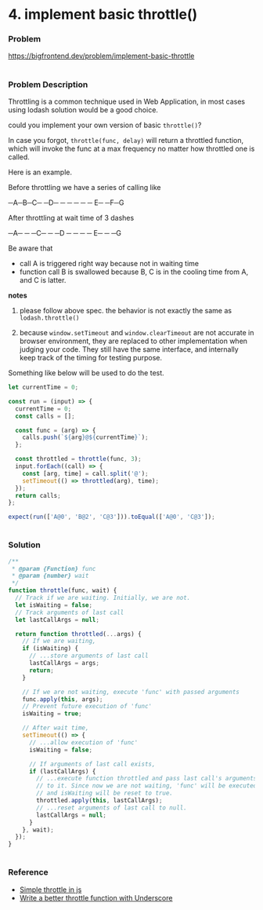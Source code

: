 # 4. implement basic throttle()

### Problem

https://bigfrontend.dev/problem/implement-basic-throttle

#

### Problem Description

Throttling is a common technique used in Web Application, in most cases using lodash solution would be a good choice.

could you implement your own version of basic `throttle()`?

In case you forgot, `throttle(func, delay)` will return a throttled function, which will invoke the func at a max frequency no matter how throttled one is called.

Here is an example.

Before throttling we have a series of calling like

─A─B─C─ ─D─ ─ ─ ─ ─ ─ E─ ─F─G

After throttling at wait time of 3 dashes

─A─ ─ ─C─ ─ ─D ─ ─ ─ ─ E─ ─ ─G

Be aware that

- call A is triggered right way because not in waiting time
- function call B is swallowed because B, C is in the cooling time from A, and C is latter.

**notes**

1. please follow above spec. the behavior is not exactly the same as `lodash.throttle()`

2. because `window.setTimeout` and `window.clearTimeout` are not accurate in browser environment, they are replaced to other implementation when judging your code. They still have the same interface, and internally keep track of the timing for testing purpose.

Something like below will be used to do the test.

```js
let currentTime = 0;

const run = (input) => {
  currentTime = 0;
  const calls = [];

  const func = (arg) => {
    calls.push(`${arg}@${currentTime}`);
  };

  const throttled = throttle(func, 3);
  input.forEach((call) => {
    const [arg, time] = call.split('@');
    setTimeout(() => throttled(arg), time);
  });
  return calls;
};

expect(run(['A@0', 'B@2', 'C@3'])).toEqual(['A@0', 'C@3']);
```

#

### Solution

```js
/**
 * @param {Function} func
 * @param {number} wait
 */
function throttle(func, wait) {
  // Track if we are waiting. Initially, we are not.
  let isWaiting = false;
  // Track arguments of last call
  let lastCallArgs = null;

  return function throttled(...args) {
    // If we are waiting,
    if (isWaiting) {
      // ...store arguments of last call
      lastCallArgs = args;
      return;
    }

    // If we are not waiting, execute 'func' with passed arguments
    func.apply(this, args);
    // Prevent future execution of 'func'
    isWaiting = true;

    // After wait time,
    setTimeout(() => {
      // ...allow execution of 'func'
      isWaiting = false;

      // If arguments of last call exists,
      if (lastCallArgs) {
        // ...execute function throttled and pass last call's arguments
        // to it. Since now we are not waiting, 'func' will be executed
        // and isWaiting will be reset to true.
        throttled.apply(this, lastCallArgs);
        // ...reset arguments of last call to null.
        lastCallArgs = null;
      }
    }, wait);
  });
}
```

#

### Reference

- [Simple throttle in js](https://stackoverflow.com/questions/27078285/simple-throttle-in-js#)
- [Write a better throttle function with Underscore](https://gist.github.com/pinglu85/fbe672cb84faa987a1e97e20d844b108)
